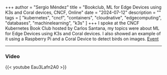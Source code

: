 +++
author = "Sergio Méndez"
title = "Bookclub, ML for Edge Devices using K3s and Coral devices, CNCF, Online"
date = "2024-07-12"
description = ""
tags = [
    "kubernetes",
    "cncf",
    "containers",
    "cloudnative",
    "edgecomputing",
    "databases",
    "machinelearning",
    "k3s"
]
+++
I spoke at the CNCF Kubernetes Book Club hosted by Carlos Santana, my topics were about ML for Edge Devices using K3s and Coral devices. I also showed an example of it using a Raspberry Pi and a Coral Device to detect birds on images.
[Event](https://community.cncf.io/e/mmg9ed/)
<!--more-->
---
### Video

{{< youtube Eau3Lafn2A0 >}}